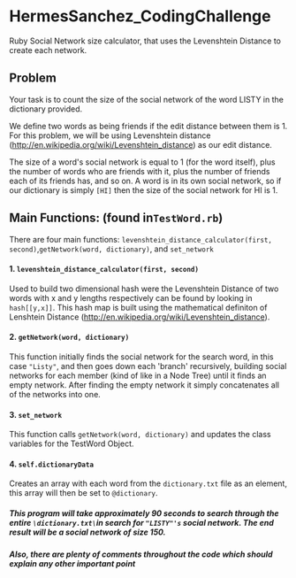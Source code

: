 # HermesSanchez_CodingChallenge
Ruby Social Network size calculator, that uses the Levenshtein Distance to create each network. 

Problem
-------
Your task is to count the size of the social network of the word LISTY in the dictionary provided.

We define two words as being friends if the edit distance between them is 1. For this problem, we will
be using Levenshtein distance (http://en.wikipedia.org/wiki/Levenshtein_distance) as our edit distance.

The size of a word's social network is equal to 1 (for the word itself), plus the number of words who
are friends with it, plus the number of friends each of its friends has, and so on. A word is in its own
social network, so if our dictionary is simply `[HI]` then the size of the social network for HI is 1.

## Main Functions: (found in`TestWord.rb`)
There are four main functions: `levenshtein_distance_calculator(first, second)`,`getNetwork(word, dictionary)`, and `set_network`
#### 1. `levenshtein_distance_calculator(first, second)`
 Used to build two dimensional hash were the Levenshtein Distance of two words with x and y lengths respectively can be found by looking in `hash[[y,x]]`. This hash map is built using the mathematical definiton of Lenshtein Distance (http://en.wikipedia.org/wiki/Levenshtein_distance). 
#### 2. `getNetwork(word, dictionary)`
This function initially finds the social network for the search word, in this case `"Listy"`, and then goes down each 'branch' recursively, building social networks for each member (kind of like in a Node Tree) until it finds an empty network. After finding the empty network it simply concatenates all of the networks into one. 

#### 3. `set_network`
This function calls `getNetwork(word, dictionary)` and updates the class variables for the TestWord Object. 

#### 4. `self.dictionaryData`
Creates an array with each word from the `dictionary.txt` file as an element, this array will then be set to `@dictionary`. 

##### This program will take approximately 90 seconds to search through the entire `\dictionary.txt\`in search for `"LISTY"'s` social network. The end result will be a social network of size 150.

##### Also, there are plenty of comments throughout the code which should explain any other important point
